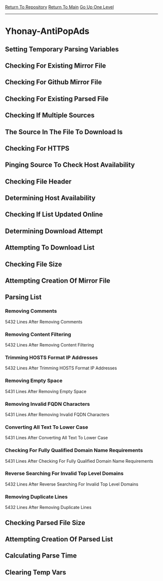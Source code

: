 [Return To Repository](https://github.com/deathbybandaid/piholeparser/)
[Return To Main](https://github.com/deathbybandaid/piholeparser/blob/master/RecentRunLogs/Mainlog.md)
[Go Up One Level](https://github.com/deathbybandaid/piholeparser/blob/master/RecentRunLogs/TopLevelScripts/30-Processing-External-Blacklists.md)
____________________________________
# Yhonay-AntiPopAds
## Setting Temporary Parsing Variables
## Checking For Existing Mirror File
## Checking For Github Mirror File
## Checking For Existing Parsed File
## Checking If Multiple Sources
## The Source In The File To Download Is
## Checking For HTTPS
## Pinging Source To Check Host Availability
## Checking File Header
## Determining Host Availability
## Checking If List Updated Online
## Determining Download Attempt
## Attempting To Download List
## Checking File Size
## Attempting Creation Of Mirror File
## Parsing List
### Removing Comments
5432 Lines After Removing Comments
### Removing Content Filtering
5432 Lines After Removing Content Filtering
### Trimming HOSTS Format IP Addresses
5432 Lines After Trimming HOSTS Format IP Addresses
### Removing Empty Space
5431 Lines After Removing Empty Space
### Removing Invalid FQDN Characters
5431 Lines After Removing Invalid FQDN Characters
### Converting All Text To Lower Case
5431 Lines After Converting All Text To Lower Case
### Checking For Fully Qualified Domain Name Requirements
5431 Lines After Checking For Fully Qualified Domain Name Requirements
### Reverse Searching For Invalid Top Level Domains
5432 Lines After Reverse Searching For Invalid Top Level Domains
### Removing Duplicate Lines
5432 Lines After Removing Duplicate Lines
## Checking Parsed File Size
## Attempting Creation Of Parsed List
## Calculating Parse Time
## Clearing Temp Vars
